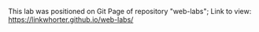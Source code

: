 This lab was positioned on Git Page of repository "web-labs";
Link to view: https://linkwhorter.github.io/web-labs/
